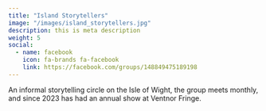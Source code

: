 ```yaml
---
title: "Island Storytellers"
image: "/images/island_storytellers.jpg"
description: this is meta description
weight: 5
social:
  - name: facebook
    icon: fa-brands fa-facebook
    link: https://facebook.com/groups/148849475189198
---
```


An informal storytelling circle on the Isle of Wight, the group meets monthly, and since 2023 has had an annual show at Ventnor Fringe.
